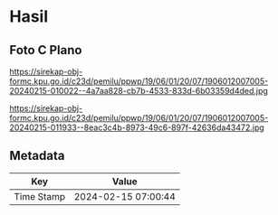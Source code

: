 # Hasil

## Foto C Plano

https://sirekap-obj-formc.kpu.go.id/c23d/pemilu/ppwp/19/06/01/20/07/1906012007005-20240215-010022--4a7aa828-cb7b-4533-833d-6b03359d4ded.jpg

https://sirekap-obj-formc.kpu.go.id/c23d/pemilu/ppwp/19/06/01/20/07/1906012007005-20240215-011933--8eac3c4b-8973-49c6-897f-42636da43472.jpg


## Metadata

| Key        | Value               |
| ---------- | ------------------- |
| Time Stamp | 2024-02-15 07:00:44 |



